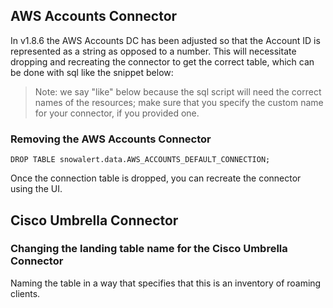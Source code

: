 ## AWS Accounts Connector

In v1.8.6 the AWS Accounts DC has been adjusted so that the Account ID is represented as a string as opposed to a number. This will necessitate dropping and recreating the connector to get the correct table, which can be done with sql like the snippet below:

> Note: we say "like" below because the sql script will need the correct names of the resources; make sure that you specify the custom name for your connector, if you provided one.


### Removing the AWS Accounts Connector

~~~
DROP TABLE snowalert.data.AWS_ACCOUNTS_DEFAULT_CONNECTION;
~~~

Once the connection table is dropped, you can recreate the connector using the UI.


## Cisco Umbrella Connector


### Changing the landing table name for the Cisco Umbrella Connector

Naming the table in a way that specifies that this is an inventory of roaming clients.

